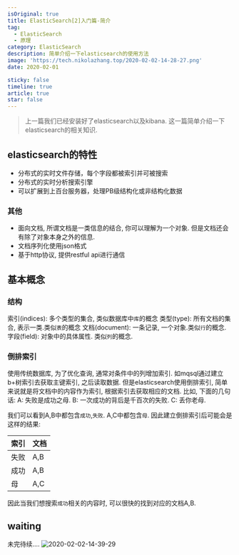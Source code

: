 ```yaml
---
isOriginal: true
title: ElasticSearch[2]入门篇-简介
tag:
  - ElasticSearch
  - 原理
category: ElasticSearch
description: 简单介绍一下elasticsearch的使用方法
image: 'https://tech.nikolazhang.top/2020-02-02-14-28-27.png'
date: 2020-02-01

sticky: false
timeline: true
article: true
star: false
---
```


> 上一篇我们已经安装好了elasticsearch以及kibana. 这一篇简单介绍一下elasticsearch的相关知识.

## elasticsearch的特性

- 分布式的实时文件存储，每个字段都被索引并可被搜索
- 分布式的实时分析搜索引擎
- 可以扩展到上百台服务器，处理PB级结构化或非结构化数据

### 其他

- 面向文档, 所谓文档是一类信息的结合, 你可以理解为一个对象. 但是文档还会有除了对象本身之外的信息.
- 文档序列化使用json格式
- 基于http协议, 提供restful api进行通信

## 基本概念

### 结构

索引(indices): 多个类型的集合, 类似数据库中`库`的概念
类型(type): 所有文档的集合, 表示一类.类似`表`的概念
文档(document): 一条记录, 一个对象.类似`行`的概念.
字段(field): 对象中的具体属性. 类似`列`的概念.

### 倒排索引

使用传统数据库, 为了优化查询, 通常对条件中的列增加索引. 如mqsql通过建立b+树索引去获取主键索引, 之后读取数据.
但是elasticsearch使用倒排索引, 简单来说就是将文档中的内容作为索引, 根据索引去获取相应的文档.
比如, 下面的几句话:
A: 失败是成功之母.
B: 一次成功的背后是千百次的失败.
C: 丢你老母.

我们可以看到A,B中都包含`成功`,`失败`. A,C中都包含`母`.
因此建立倒排索引后可能会是这样的结果:

| 索引 | 文档 |
| ---- | ---- |
| 失败 | A,B  |
| 成功 | A,B  |
| 母   | A,C  |

因此当我们想搜索`成功`相关的内容时, 可以很快的找到对应的文档A,B.

## waiting

未完待续....
![2020-02-02-14-39-29](https://tech.nikolazhang.top/2020-02-02-14-39-29.png)
